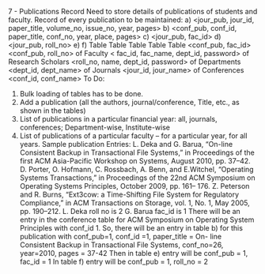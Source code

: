 7 - Publications Record
Need to store details of publications of students and faculty. Record of every publication to be maintained:
a) <jour_pub, jour_id, paper_title, volume_no, issue_no, year, pages>
b) <conf_pub, conf_id, paper_title, conf_no, year, place, pages>
c) <jour_pub, fac_id>
d) <jour_pub, roll_no>
e) f)
Table Table Table Table Table
<conf_pub, fac_id> <conf_pub, roll_no>
of Faculty < fac_id, fac_name, dept_id, password>
of Research Scholars <roll_no, name, dept_id, password> of Departments <dept_id, dept_name>
of Journals <jour_id, jour_name>
of Conferences <conf_id, conf_name>
To Do:
1) Bulk loading of tables has to be done.
2) Add a publication (all the authors, journal/conference, Title, etc., as shown in the tables)
3) List of publications in a particular financial year: all, journals, conferences; Department-wise,
Institute-wise
4) List of publications of a particular faculty – for a particular year, for all years.
Sample publication Entries:
L. Deka and G. Barua, “On-line Consistent Backup in Transactional File Systems,” in Proceedings of the first ACM Asia-Pacific Workshop on Systems, August 2010, pp. 37–42.
D. Porter, O. Hofmann, C. Rossbach, A. Benn, and E.Witchel, “Operating Systems Transactions,” in Proceedings of the 22nd ACM Symposium on Operating Systems Principles, October 2009, pp. 161– 176.
Z. Peterson and R. Burns, “Ext3cow: a Time-Shifting File System for Regulatory Compliance,” in ACM Transactions on Storage, vol. 1, No. 1, May 2005, pp. 190–212.
L. Deka roll no is 2 G. Barua fac_id is 1
There will be an entry in the conference table for ACM Symposium on Operating System Principles with conf_id 1.
So, there will be an entry in table b) for this publication with conf_pub=1, conf_id =1, paper_title = On- line Consistent Backup in Transactional File Systems, conf_no=26, year=2010, pages = 37-42
Then in table e) entry will be conf_pub = 1, fac_id = 1 In table f) entry will be conf_pub = 1, roll_no = 2